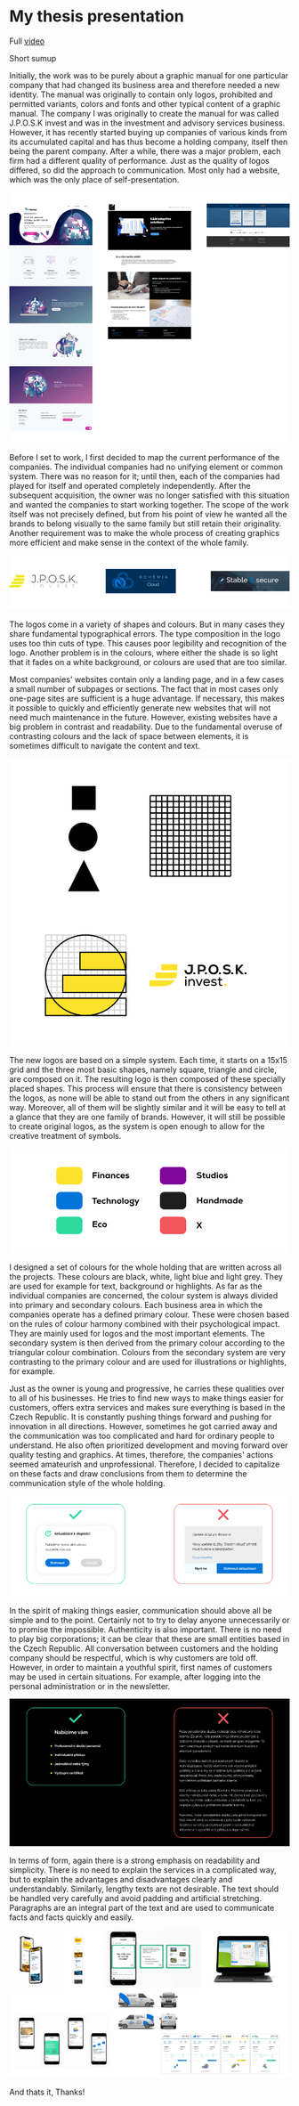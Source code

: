 # My thesis presentation

Full [video](https://youtu.be/W8vp__yx2hM)

Short sumup

Initially, the work was to be purely about a graphic manual for one particular company that had changed its business area and therefore needed a new identity. The manual was originally to contain only logos, prohibited and permitted variants, colors and fonts and other typical content of a graphic manual. The company I was originally to create the manual for was called J.P.O.S.K invest and was in the investment and advisory services business. However, it has recently started buying up companies of various kinds from its accumulated capital and has thus become a holding company, itself then being the parent company. After a while, there was a major problem, each firm had a different quality of performance. Just as the quality of logos differed, so did the approach to communication. Most only had a website, which was the only place of self-presentation.

![photo of websites](images/1.png)

Before I set to work, I first decided to map the current performance of the companies. The individual companies had no unifying element or common system. There was no reason for it; until then, each of the companies had played for itself and operated completely independently. After the subsequent acquisition, the owner was no longer satisfied with this situation and wanted the companies to start working together. The scope of the work itself was not precisely defined, but from his point of view he wanted all the brands to belong visually to the same family but still retain their originality. Another requirement was to make the whole process of creating graphics more efficient and make sense in the context of the whole family. 

![photo of old logos](images/2.png)

The logos come in a variety of shapes and colours. But in many cases they share fundamental typographical errors. The type composition in the logo uses too thin cuts of type. This causes poor legibility and recognition of the logo. Another problem is in the colours, where either the shade is so light that it fades on a white background, or colours are used that are too similar. 

Most companies' websites contain only a landing page, and in a few cases a small number of subpages or sections. The fact that in most cases only one-page sites are sufficient is a huge advantage. If necessary, this makes it possible to quickly and efficiently generate new websites that will not need much maintenance in the future. However, existing websites have a big problem in contrast and readability. Due to the fundamental overuse of contrasting colours and the lack of space between elements, it is sometimes difficult to navigate the content and text.

![new logo system](images/3.png)

The new logos are based on a simple system. Each time, it starts on a 15x15 grid and the three most basic shapes, namely square, triangle and circle, are composed on it. The resulting logo is then composed of these specially placed shapes. This process will ensure that there is consistency between the logos, as none will be able to stand out from the others in any significant way. Moreover, all of them will be slightly similar and it will be easy to tell at a glance that they are one family of brands. However, it will still be possible to create original logos, as the system is open enough to allow for the creative treatment of symbols.

![color system](images/4.png)

I designed a set of colours for the whole holding that are written across all the projects. These colours are black, white, light blue and light grey. They are used for example for text, background or highlights. As far as the individual companies are concerned, the colour system is always divided into primary and secondary colours. Each business area in which the companies operate has a defined primary colour. These were chosen based on the rules of colour harmony combined with their psychological impact. They are mainly used for logos and the most important elements. The secondary system is then derived from the primary colour according to the triangular colour combination. Colours from the secondary system are very contrasting to the primary colour and are used for illustrations or highlights, for example.



Just as the owner is young and progressive, he carries these qualities over to all of his businesses. He tries to find new ways to make things easier for customers, offers extra services and makes sure everything is based in the Czech Republic. It is constantly pushing things forward and pushing for innovation in all directions. However, sometimes he got carried away and the communication was too complicated and hard for ordinary people to understand. He also often prioritized development and moving forward over quality testing and graphics. At times, therefore, the companies' actions seemed amateurish and unprofessional. Therefore, I decided to capitalize on these facts and draw conclusions from them to determine the communication style of the whole holding. 

![communication do and dont](images/5.png)

In the spirit of making things easier, communication should above all be simple and to the point. Certainly not to try to delay anyone unnecessarily or to promise the impossible. Authenticity is also important. There is no need to play big corporations; it can be clear that these are small entities based in the Czech Republic. All conversation between customers and the holding company should be respectful, which is why customers are told off. However, in order to maintain a youthful spirit, first names of customers may be used in certain situations. For example, after logging into the personal administration or in the newsletter. 

![long text to short text](images/6.png)

In terms of form, again there is a strong emphasis on readability and simplicity. There is no need to explain the services in a complicated way, but to explain the advantages and disadvantages clearly and understandably. Similarly, lengthy texts are not desirable. The text should be handled very carefully and avoid padding and artificial stretching. Paragraphs are an integral part of the text and are used to communicate facts and facts quickly and easily.

![mockups](images/7.png)

And thats it, Thanks!
